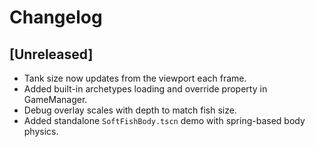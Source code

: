 # Changelog

## [Unreleased]
- Tank size now updates from the viewport each frame.
- Added built-in archetypes loading and override property in GameManager.
- Debug overlay scales with depth to match fish size.
- Added standalone `SoftFishBody.tscn` demo with spring-based body physics.

